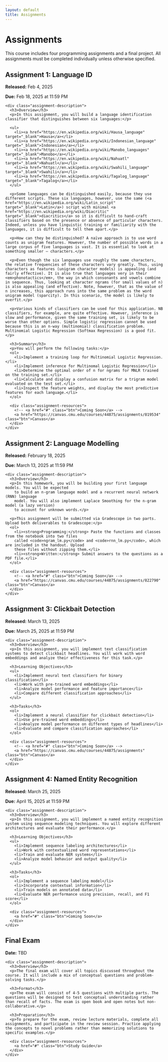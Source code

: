```yaml
---
layout: default
title: Assignments
---
```


<div class="page-header">
  <h1>Assignments</h1>
</div>

<div class="assignments-content">
  <p class="assignments-intro">This course includes four programming assignments and a final project. All assignments must be completed individually unless otherwise specified.</p>
  
  <div class="card assignment-card">
    <h2>Assignment 1: Language ID</h2>
    <div class="assignment-meta">
      <p><strong>Released:</strong> Feb 4, 2025</p>
      <p><strong>Due:</strong> Feb 18, 2025 at 11:59 PM</p>
      <!-- <p><strong>Weight:</strong> 10% of final grade</p> -->
    </div>
    
    <div class="assignment-description">
      <h3>Overview</h3>
      <p>In this assignment, you will build a language identification classifier that distinguishes between six languages:</p>
      
      <ul>
        <li><a href="https://en.wikipedia.org/wiki/Hausa_language" target="_blank">Hausa</a></li>
        <li><a href="https://en.wikipedia.org/wiki/Indonesian_language" target="_blank">Indonesian</a></li>
        <li><a href="https://en.wikipedia.org/wiki/Manobo_languages" target="_blank">Manobo</a></li>
        <li><a href="https://en.wikipedia.org/wiki/Nahuatl" target="_blank">Nahuatl</a></li>
        <li><a href="https://en.wikipedia.org/wiki/Swahili_language" target="_blank">Swahili</a></li>
        <li><a href="https://en.wikipedia.org/wiki/Tagalog_language" target="_blank">Tagalog</a></li>
      </ul>

      <p>Some languages can be distinguished easily, because they use different scripts. These six languages, however, use the same (<a href="https://en.wikipedia.org/wiki/Latin_script" target="_blank">Latin</a>) script with minimal <a href="https://en.wikipedia.org/wiki/Diacritic" target="_blank">diacritics</a> so it is difficult to hand-craft classifiers based on the presence or absence of particular characters. Indeed, unless you have linguistic training or familiarity with the languages, it is difficult to tell them apart.</p>

      <p>How can they be distinguished? A naïve approach is to use word counts as unigram features. However, the number of possible words in a large corpus of five languages is vast. It is essential to look at something smaller — characters.</p>

      <p>Even though the six languages use roughly the same characters, the relative frequencies of these characters vary greatly. Thus, using characters as features (unigram character models) is appealing (and fairly effective). It is also true that languages very in their <em>phonotactics</em>, the way in which consonants and vowels combine in sequence. Thus, looking at character ngrams (for small values of n) is also appealing (and effective). Note, however, that as the value of n increases, this approach runs into the same problem as the word unigram model (sparcity). In this scenario, the model is likely to overfit.</p>

      <p>Various kinds of classifiers can be used for this application. NB classifiers, for example, are quite effective. However, inference is slow and performance, given the same training set, is likely to be worse than other options. Simple logistic regression cannot be used because this is an n-way (multinomial) classification problem. Multinomial Logistic Regression (Softmax Regression) is a good fit.</p>

      <h3>Summary</h3>
      <p>You will perform the following tasks:</p>
      <ol>
        <li>Implement a training loop for Multinomial Logistic Regression.</li>
        <li>Implement inference for Multinomal Logistic Regression</li>
        <li>Determine the optimal order of n for ngrams for MNLR trained on the training set.</li>
        <li>Calculate and display a confusion matrix for a trigram model evaluated on the test set.</li>
        <li>Inspect the feature weights, and display the most predictive features for each language.</li>
      </ol>

      <div class="assignment-resources">
        <!-- <a href="#" class="btn">Coming Soon</a> -->
        <a href="https://canvas.cmu.edu/courses/44875/assignments/819534" class="btn">Canvas</a>
      </div>
    </div>
  </div>
  
  <div class="card assignment-card">
    <h2>Assignment 2: Language Modelling</h2>
    <div class="assignment-meta">
      <p><strong>Released:</strong> February 18, 2025</p>
      <p><strong>Due:</strong> March 13, 2025 at 11:59 PM</p>
      <!-- <p><strong>Weight:</strong> 10% of final grade</p> -->
    </div>
    
    <div class="assignment-description">
      <h3>Overview</h3>
      <p>In this homework, you will be building your first language models. You will be expected
        to build an n-gram language model and a recurrent neural network (RNN) language
        model. You will also implement Laplace Smoothing for the n-gram model (a lazy version)
        to account for unknown words.</p>

      <p>This assignment will be submitted via Gradescope in two parts. Upload both deliverables to Gradescope:</p>
      <ol>
        <li><strong>Programming:</strong> Paste the functions and classes from the notebook into two files
        called <code>ngram_lm.py</code> and <code>rnn_lm.py</code>, which are included in the handout. Upload
        these files without zipping them.</li>
        <li><strong>Written:</strong> Submit answers to the questions as a PDF file.</li>
      </ol>
      
      <div class="assignment-resources">
        <!-- <a href="#" class="btn">Coming Soon</a> -->
        <a href="https://canvas.cmu.edu/courses/44875/assignments/822790" class="btn">Canvas</a>
      </div>
    </div>
  </div>
  
  <div class="card assignment-card">
    <h2>Assignment 3: Clickbait Detection</h2>
    <div class="assignment-meta">
      <p><strong>Released:</strong> March 13, 2025</p>
      <p><strong>Due:</strong> March 25, 2025 at 11:59 PM</p>
      <!-- <p><strong>Weight:</strong> 10% of final grade</p> -->
    </div>
    
    <div class="assignment-description">
      <h3>Overview</h3>
      <p>In this assignment, you will implement text classification systems to detect clickbait headlines. You will work with word embeddings and analyze their effectiveness for this task.</p>
      
      <h3>Learning Objectives</h3>
      <ul>
        <li>Implement neural text classifiers for binary classification</li>
        <li>Work with pre-trained word embeddings</li>
        <li>Analyze model performance and feature importance</li>
        <li>Compare different classification approaches</li>
      </ul>
      
      <h3>Tasks</h3>
      <ol>
        <li>Implement a neural classifier for clickbait detection</li>
        <li>Use pre-trained word embeddings</li>
        <li>Analyze model performance on different types of headlines</li>
        <li>Evaluate and compare classification approaches</li>
      </ol>
      
      <div class="assignment-resources">
        <!-- <a href="#" class="btn">Coming Soon</a> -->
        <a href="https://canvas.cmu.edu/courses/44875/assignments" class="btn">Canvas</a>
      </div>
    </div>
  </div>
  
  <div class="card assignment-card">
    <h2>Assignment 4: Named Entity Recognition</h2>
    <div class="assignment-meta">
      <p><strong>Released:</strong> March 25, 2025</p>
      <p><strong>Due:</strong> April 15, 2025 at 11:59 PM</p>
      <!-- <p><strong>Weight:</strong> 20% of final grade</p> -->
    </div>
    
    <div class="assignment-description">
      <h3>Overview</h3>
      <p>In this assignment, you will implement a named entity recognition system using sequence modeling techniques. You will explore different architectures and evaluate their performance.</p>
      
      <h3>Learning Objectives</h3>
      <ul>
        <li>Implement sequence labeling architectures</li>
        <li>Work with contextualized word representations</li>
        <li>Train and evaluate NER systems</li>
        <li>Analyze model behavior and output quality</li>
      </ul>
      
      <h3>Tasks</h3>
      <ol>
        <li>Implement a sequence labeling model</li>
        <li>Incorporate contextual information</li>
        <li>Train models on annotated data</li>
        <li>Evaluate NER performance using precision, recall, and F1 score</li>
      </ol>
      
      <div class="assignment-resources">
        <a href="#" class="btn">Coming Soon</a>
      </div>
    </div>
  </div>
  
  <div class="card assignment-card">
    <h2>Final Exam</h2>
    <div class="assignment-meta">
      <p><strong>Date:</strong> TBD</p>
      <!-- <p><strong>Weight:</strong> 25% of final grade</p> -->
    </div>
    
    <div class="assignment-description">
      <h3>Overview</h3>
      <p>The final exam will cover all topics discussed throughout the course. It will include a mix of conceptual questions and problem-solving tasks.</p>
      
      <h3>Format</h3>
      <p>The exam will consist of 4-5 questions with multiple parts. The questions will be designed to test conceptual understanding rather than recall of facts. The exam is open book and open notes but non-collaborative.</p>
      
      <h3>Preparation</h3>
      <p>To prepare for the exam, review lecture materials, complete all assignments, and participate in the review session. Practice applying the concepts to novel problems rather than memorizing solutions to specific examples.</p>
      
      <div class="assignment-resources">
        <a href="#" class="btn">Study Guide</a>
      </div>
    </div>
  </div>
</div>